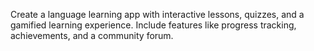 Create a language learning app with interactive lessons,
quizzes, and a gamified learning experience. Include
features like progress tracking, achievements, and a
community forum.

